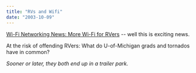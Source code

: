 ```yaml
---
title: "RVs and Wifi"
date: "2003-10-09"
---
```


[Wi-Fi Networking News: More Wi-Fi for RVers](http://wifinetnews.com/archives/002322.html "Wi-Fi Networking News: More Wi-Fi for RVers") -- well this is exciting news.  
  
At the risk of offending RVers: What do U-of-Michigan grads and tornados have in common?  
  
_Sooner or later, they both end up in a trailer park._
